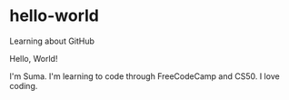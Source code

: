 # hello-world
Learning about GitHub

Hello, World!

I'm Suma. I'm learning to code through FreeCodeCamp and CS50. I love coding.
